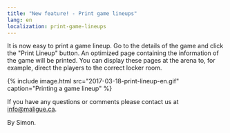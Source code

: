 ```yaml
---
title: "New feature! - Print game lineups"
lang: en
localization: print-game-lineups
---
```

It is now easy to print a game lineup. Go to the details of the game and click the "Print Lineup" button. An optimized page containing the information of the game will be printed. You can display these pages at the arena to, for example, direct the players to the correct locker room.

{% include image.html src="2017-03-18-print-lineup-en.gif" caption="Printing a game lineup" %}

If you have any questions or comments please contact us at [info@maligue.ca](mailto:info@maligue.ca).

By Simon.
